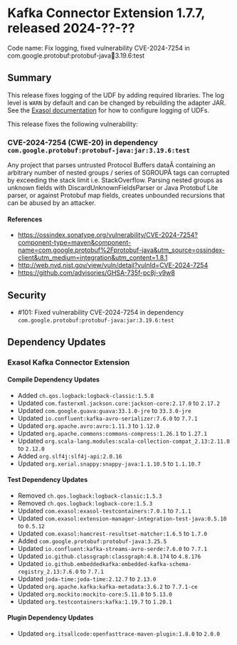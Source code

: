 # Kafka Connector Extension 1.7.7, released 2024-??-??

Code name: Fix logging, fixed vulnerability CVE-2024-7254 in com.google.protobuf:protobuf-java:jar:3.19.6:test

## Summary

This release fixes logging of the UDF by adding required libraries. The log level is `WARN` by default and can be changed by rebuilding the adapter JAR. See the [Exasol documentation](https://docs.exasol.com/db/latest/database_concepts/udf_scripts/debug_udf_script_output.htm) for how to configure logging of UDFs.

This release fixes the following vulnerability:

### CVE-2024-7254 (CWE-20) in dependency `com.google.protobuf:protobuf-java:jar:3.19.6:test`
Any project that parses untrusted Protocol Buffers dataÂ containing an arbitrary number of nested groups / series of SGROUPÂ tags can corrupted by exceeding the stack limit i.e. StackOverflow. Parsing nested groups as unknown fields with DiscardUnknownFieldsParser or Java Protobuf Lite parser, or against Protobuf map fields, creates unbounded recursions that can be abused by an attacker.
#### References
* https://ossindex.sonatype.org/vulnerability/CVE-2024-7254?component-type=maven&component-name=com.google.protobuf%2Fprotobuf-java&utm_source=ossindex-client&utm_medium=integration&utm_content=1.8.1
* http://web.nvd.nist.gov/view/vuln/detail?vulnId=CVE-2024-7254
* https://github.com/advisories/GHSA-735f-pc8j-v9w8

## Security

* #101: Fixed vulnerability CVE-2024-7254 in dependency `com.google.protobuf:protobuf-java:jar:3.19.6:test`

## Dependency Updates

### Exasol Kafka Connector Extension

#### Compile Dependency Updates

* Added `ch.qos.logback:logback-classic:1.5.8`
* Updated `com.fasterxml.jackson.core:jackson-core:2.17.0` to `2.17.2`
* Updated `com.google.guava:guava:33.1.0-jre` to `33.3.0-jre`
* Updated `io.confluent:kafka-avro-serializer:7.6.0` to `7.7.1`
* Updated `org.apache.avro:avro:1.11.3` to `1.12.0`
* Updated `org.apache.commons:commons-compress:1.26.1` to `1.27.1`
* Updated `org.scala-lang.modules:scala-collection-compat_2.13:2.11.0` to `2.12.0`
* Added `org.slf4j:slf4j-api:2.0.16`
* Updated `org.xerial.snappy:snappy-java:1.1.10.5` to `1.1.10.7`

#### Test Dependency Updates

* Removed `ch.qos.logback:logback-classic:1.5.3`
* Removed `ch.qos.logback:logback-core:1.5.3`
* Updated `com.exasol:exasol-testcontainers:7.0.1` to `7.1.1`
* Updated `com.exasol:extension-manager-integration-test-java:0.5.10` to `0.5.12`
* Updated `com.exasol:hamcrest-resultset-matcher:1.6.5` to `1.7.0`
* Added `com.google.protobuf:protobuf-java:3.25.5`
* Updated `io.confluent:kafka-streams-avro-serde:7.6.0` to `7.7.1`
* Updated `io.github.classgraph:classgraph:4.8.174` to `4.8.176`
* Updated `io.github.embeddedkafka:embedded-kafka-schema-registry_2.13:7.6.0` to `7.7.1`
* Updated `joda-time:joda-time:2.12.7` to `2.13.0`
* Updated `org.apache.kafka:kafka-metadata:3.6.2` to `7.7.1-ce`
* Updated `org.mockito:mockito-core:5.11.0` to `5.13.0`
* Updated `org.testcontainers:kafka:1.19.7` to `1.20.1`

#### Plugin Dependency Updates

* Updated `org.itsallcode:openfasttrace-maven-plugin:1.8.0` to `2.0.0`
